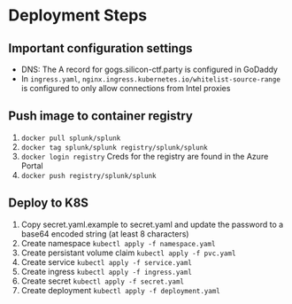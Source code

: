 # Deployment Steps

## Important configuration settings
* DNS: The A record for gogs.silicon-ctf.party is configured in GoDaddy
* In `ingress.yaml`, `nginx.ingress.kubernetes.io/whitelist-source-range` is configured to only allow connections from Intel proxies

## Push image to container registry
1. `docker pull splunk/splunk`
2. `docker tag splunk/splunk registry/splunk/splunk`
3. `docker login registry`
    Creds for the registry are found in the Azure Portal
4. `docker push registry/splunk/splunk`

## Deploy to K8S
1. Copy secret.yaml.example to secret.yaml and update the password to a base64 encoded string (at least 8 characters)
2. Create namespace `kubectl apply -f namespace.yaml`
3. Create persistant volume claim `kubectl apply -f pvc.yaml`
4. Create service `kubectl apply -f service.yaml`
5. Create ingress `kubectl apply -f ingress.yaml`
6. Create secret `kubectl apply -f secret.yaml`
7. Create deployment `kubectl apply -f deployment.yaml`